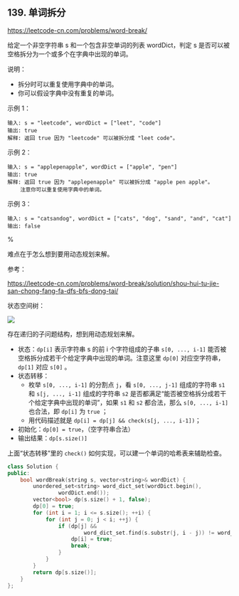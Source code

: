 ## 139. 单词拆分

https://leetcode-cn.com/problems/word-break/

给定一个非空字符串 s 和一个包含非空单词的列表 wordDict，判定 s 是否可以被空格拆分为一个或多个在字典中出现的单词。

说明：

- 拆分时可以重复使用字典中的单词。
- 你可以假设字典中没有重复的单词。

示例 1：

```
输入: s = "leetcode", wordDict = ["leet", "code"]
输出: true
解释: 返回 true 因为 "leetcode" 可以被拆分成 "leet code"。
```

示例 2：

```
输入: s = "applepenapple", wordDict = ["apple", "pen"]
输出: true
解释: 返回 true 因为 "applepenapple" 可以被拆分成 "apple pen apple"。
    注意你可以重复使用字典中的单词。
```

示例 3：

```
输入: s = "catsandog", wordDict = ["cats", "dog", "sand", "and", "cat"]
输出: false
```

%

难点在于怎么想到要用动态规划来解。

参考：

https://leetcode-cn.com/problems/word-break/solution/shou-hui-tu-jie-san-chong-fang-fa-dfs-bfs-dong-tai/

状态空间树：

![](https://pic.leetcode-cn.com/78fd09b2deabeae972809c2795ddb8be96720b8e62377cf01b7f70e7fb3dbf8c-image.png)

存在递归的子问题结构，想到用动态规划来解。

- 状态：`dp[i]` 表示字符串 s 的前 i 个字符组成的子串 `s[0, ..., i-1]` 能否被空格拆分成若干个给定字典中出现的单词。注意这里 `dp[0]` 对应空字符串，`dp[1]` 对应 `s[0]` 。
- 状态转移：
  - 枚举 `s[0, ..., i-1]` 的分割点 `j`，看 `s[0, ..., j-1]` 组成的字符串 `s1` 和 `s[j, ..., i-1]` 组成的字符串 `s2` 是否都满足“能否被空格拆分成若干个给定字典中出现的单词”，如果 `s1` 和 `s2` 都合法，那么 `s[0, ..., i-1]` 也合法，即 `dp[i]` 为 `true` ；
  - 用代码描述就是 `dp[i] = dp[j] && check(s[j, ..., i-1])`；
- 初始化：`dp[0] = true`，（空字符串合法）
- 输出结果：`dp[s.size()]`

上面“状态转移”里的 `check()` 如何实现，可以建一个单词的哈希表来辅助检查。

```cpp
class Solution {
public:
    bool wordBreak(string s, vector<string>& wordDict) {
        unordered_set<string> word_dict_set(wordDict.begin(),
                wordDict.end());
        vector<bool> dp(s.size() + 1, false);
        dp[0] = true;
        for (int i = 1; i <= s.size(); ++i) {
            for (int j = 0; j < i; ++j) {
                if (dp[j] &&
                        word_dict_set.find(s.substr(j, i - j)) != word_dict_set.end()) {
                    dp[i] = true;
                    break;
                }
            }
        }
        return dp[s.size()];
    }
};
```
